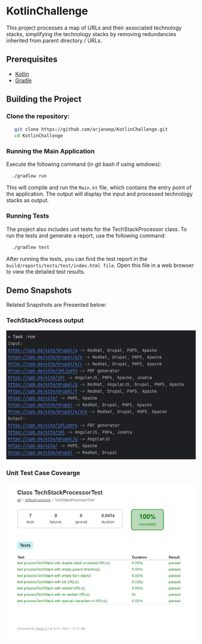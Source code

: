 # KotlinChallenge

This project processes a map of URLs and their associated technology stacks, simplifying the technology stacks by removing redundancies inherited from parent directory / URLs.


## Prerequisites

- [Kotlin](https://kotlinlang.org/docs/tutorials/command-line.html)
- [Gradle](https://gradle.org/install/)

## Building the Project

### Clone the repository:
```bash
   git clone https://github.com/arjanoop/KotlinChallenge.git
   cd KotlinChallenge
 ```

### Running the Main Application
Execute the following command (in git bash if using windows):
```bash
  ./gradlew run
```
This will compile and run the `Main.kt` file, which contains the entry point of the application. 
The output will display the input and processed technology stacks as output.

### Running Tests
The project also includes unit tests for the TechStackProcessor class. 
To run the tests and generate a report, use the following command:

```bash
  ./gradlew test
```

After running the tests, you can find the test report in the `build/reports/tests/test/index.html file`. 
Open this file in a web browser to view the detailed test results.



## Demo Snapshots
Related Snapshots are Presented below:

### TechStackProcess output
![Alt Text](src/main/resources/image/img.png)

### Unit Test Case Covearge
![Alt Text](src/main/resources/image/img_1.png)